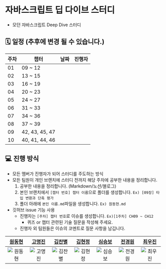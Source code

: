 # 자바스크립트 딥 다이브 스터디

- 모던 자바스크립트 Deep Dive 스터디

## 🗓️ 일정 (추후에 변경 될 수 있습니다.)

| 주차 | 챕터           | 날짜      | 진행자                                    |
| ---- | -------------- | --------- | ----------------------------------------- |
| 01   | 09 ~ 12        | | 
| 02   | 13 ~ 15        | |    |
| 03   | 16 ~ 19        | |    |
| 04   | 20 ~ 23        |  | |
| 05   | 24 ~ 27        |  | |
| 06   | 31 ~ 33        | |                |
| 07   | 34 ~ 36        |  |                   |
| 08   | 37 ~ 39        |  |             |
| 09   | 42, 43, 45, 47 |  |             |
| 10   | 40, 41, 44, 46 |  |           |



## 💻 진행 방식
- 모든 멤버가 진행자가 되어 스터디를 주도하는 방식
- 모든 팀원이 개인 브랜치에 스터디 전까지 해당 주차에 공부한 내용을 정리합니다.
  1. 공부한 내용을 정리합니다. (Markdown/노션/블로그)
  2. 본인 브랜치에서 `[챕터 번호] 챕터 이름`으로 폴더를 생성합니다. `Ex) [09장] 타입 변환과 단축 평가`
  3. 폴더 아래에 `본인 이름.md`파일을 생성합니다. `Ex) 원동현.md`
- 깃허브 issue 기능 사용
  - 진행자는 `[주차] 챕터 번호`로 이슈를 생성합니다. `Ex)[1주차] CH09 ~ CH12`
    - 퀴즈 or 챕터 관련된 기술 질문을 작성해 주세요.
  - 진행자 외 팀원들은 이슈의 코멘트로 질문 사항을 남깁니다.
 



|[원동현](https://github.com/Hellol77)|[고명진](https://github.com/cokemania2)|[김찬별](https://github.com/cksquf98)|[김현정](https://github.com/hyeonjeongk)|[심승보](https://github.com/seungboshim)|[전경원](https://github.com/jeonkyungwon)|[최우진](https://github.com/jinnius02)|
| :----------------------------------------------------------------------------------------------------------------------------------------------------: | :----------------------------------------------------------------------------------------------------------------------------------------------------: | :------------------------------------------------------------------------------------------------------------------------------------------------: | :---------------------------------------------------------------------------------------------------------------------------------------------------: | :------------------------------------------------------------------------------------------------------------------------------------------------: | :------------------------------------------------------------------------------------------------------------------------------------------------: | :------------------------------------------------------------------------------------------------------------------------------------------------: |
| ![원동현](https://github.com/Hellol77.png) | ![고명진](https://github.com/cokemania2.png) | ![김찬별](https://github.com/cksquf98.png) | ![김현정](https://github.com/hyeonjeongk.png) | ![심승보](https://github.com/seungboshim.png)|![전경원](https://github.com/jeonkyungwon.png)|![최우진](https://github.com/jinnius02.png)|
